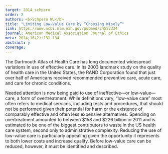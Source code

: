 ```yaml
---
target: 2014_schpero
order: 2
authors: <b>Schpero WL</b>
title: "Limiting Low-Value Care by “Choosing Wisely”"
link: https://www.ncbi.nlm.nih.gov/pubmed/24553334
journal: American Medical Association Journal of Ethics
meta: 2014;16(2):131-134
abstract: y
coverage:
---
```

The Dartmouth Atlas of Health Care has long documented widespread variations in use of effective care. In its 2003 landmark study on the quality of health care in the United States, the RAND Corporation found that just over half of Americans received recommended preventive care, acute care, and care for chronic conditions.

Needed attention is now being paid to use of ineffective—or low-value—care, a form of overtreatment. While definitions vary, “low-value care” most often refers to medical services, including tests and procedures, that should not be performed given their potential for harm or the existence of comparably effective and often less expensive alternatives. Spending on overtreatment amounted to between $158 and $226 billion in 2011 and is estimated to be one of the biggest contributors to waste in the US health care system, second only to administrative complexity. Reducing the use of low-value care is particularly appealing given the opportunity it represents to both lower costs and increase quality. Before low-value care can be reduced, however, it must be identified and described.
